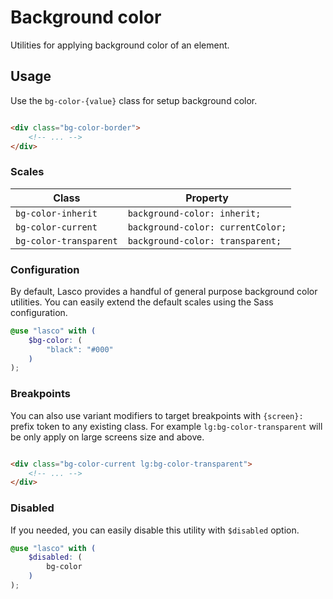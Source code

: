 # Background color

Utilities for applying background color of an element.

## Usage

Use the `bg-color-{value}` class for setup background color.

```html

<div class="bg-color-border">
    <!-- ... -->
</div>
```

### Scales

| Class                  | Property                          |
|------------------------|-----------------------------------|
| `bg-color-inherit`     | `background-color: inherit;`      |
| `bg-color-current`     | `background-color: currentColor;` |
| `bg-color-transparent` | `background-color: transparent;`  |

### Configuration

By default, Lasco provides a handful of general purpose background color utilities. You can easily extend the default
scales using the Sass configuration.

```scss
@use "lasco" with (
    $bg-color: (
        "black": "#000"
    )
);
```

### Breakpoints

You can also use variant modifiers to target breakpoints with `{screen}:` prefix token to any existing class. For
example `lg:bg-color-transparent` will be only apply on large screens size and above.

```html

<div class="bg-color-current lg:bg-color-transparent">
    <!-- ... -->
</div>
```

### Disabled

If you needed, you can easily disable this utility with `$disabled` option.

```scss
@use "lasco" with (
    $disabled: (
        bg-color
    )
);
```
